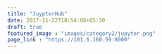 ```yaml
---
title: "JuypterHub"
date: 2017-11-22T18:54:08+05:30
draft: true
featured_image : "images/category2/jupyter.png"
page_link : "https://101.6.160.59:8000"
---
```


